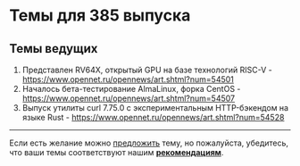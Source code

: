 # Темы для 385 выпуска

## Темы ведущих

1. Представлен RV64X, открытый GPU на базе технологий RISC-V -https://www.opennet.ru/opennews/art.shtml?num=54501
1. Началось бета-тестирование AlmaLinux, форка CentOS - https://www.opennet.ru/opennews/art.shtml?num=54507
1. Выпуск утилиты curl 7.75.0 с экспериментальным HTTP-бэкендом на языке Rust - https://www.opennet.ru/opennews/art.shtml?num=54528

---

Если есть желание можно [предложить](themes_from_listeners.md) тему, но пожалуйста, убедитесь, что ваши темы соответствуют нашим **[рекомендациям](Recommendations_for_the_proposed_topics.md)**.

